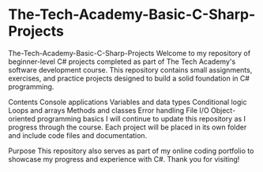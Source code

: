 # The-Tech-Academy-Basic-C-Sharp-Projects
The-Tech-Academy-Basic-C-Sharp-Projects
Welcome to my repository of beginner-level C# projects completed as part of The Tech Academy's software development course. This repository contains small assignments, exercises, and practice projects designed to build a solid foundation in C# programming.

Contents Console applications Variables and data types Conditional logic Loops and arrays Methods and classes Error handling File I/O Object-oriented programming basics I will continue to update this repository as I progress through the course. Each project will be placed in its own folder and include code files and documentation.

Purpose This repository also serves as part of my online coding portfolio to showcase my progress and experience with C#. Thank you for visiting!
